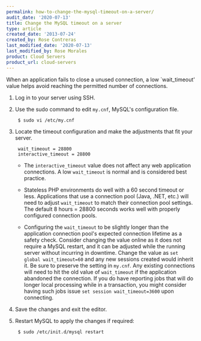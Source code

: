 ```yaml
---
permalink: how-to-change-the-mysql-timeout-on-a-server/
audit_date: '2020-07-13'
title: Change the MySQL timeout on a server
type: article
created_date: '2013-07-24'
created_by: Rose Contreras
last_modified_date: '2020-07-13'
last_modified_by: Rose Morales
product: Cloud Servers
product_url: cloud-servers
---
```



When an application fails to close a unused connection, a low `wait_timeout' value helps avoid
reaching the permitted number of connections.

1. Log in to your server using SSH.

2. Use the sudo command to edit `my.cnf`, MySQL's configuration file.

        $ sudo vi /etc/my.cnf

3. Locate the timeout configuration and make the adjustments that fit your server.

        wait_timeout = 28800
        interactive_timeout = 28800

    - The `interactive_timeout` value does not affect any web application connections. A low
        `wait_timeout` is normal and is considered best practice.

    - Stateless PHP environments do well with a 60 second timeout or less. Applications that use a
        connection pool (Java, .NET, etc.) will need to adjust `wait_timeout` to match their
        connection pool settings. The default 8 hours = 28800 seconds works well with properly
        configured connection pools.

    - Configuring the `wait_timeout` to be slightly longer than the application connection pool's
        expected connection lifetime as a safety check. Consider changing the value online as it
        does not require a MySQL restart, and it can be adjusted while the running server without
        incurring in downtime. Change the value as `set global wait_timeout=60` and any new sessions
        created would inherit it. Be sure to preserve the setting in `my.cnf`. Any existing
        connections will need to hit the old value of `wait_timeout` if the application abandoned
        the connection. If you do have reporting jobs that will do longer local processing while in
        a transaction, you might consider having such jobs issue `set session wait_timeout=3600`
        upon connecting.

4. Save the changes and exit the editor.

5. Restart MySQL to apply the changes if required:

        $ sudo /etc/init.d/mysql restart
